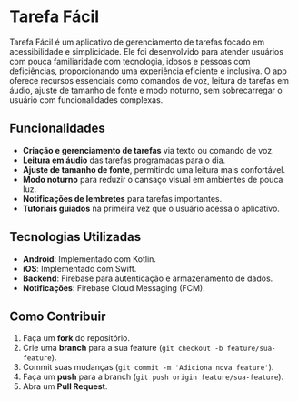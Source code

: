# Tarefa Fácil

Tarefa Fácil é um aplicativo de gerenciamento de tarefas focado em acessibilidade e simplicidade. Ele foi desenvolvido para atender usuários com pouca familiaridade com tecnologia, idosos e pessoas com deficiências, proporcionando uma experiência eficiente e inclusiva. O app oferece recursos essenciais como comandos de voz, leitura de tarefas em áudio, ajuste de tamanho de fonte e modo noturno, sem sobrecarregar o usuário com funcionalidades complexas.

## Funcionalidades

- **Criação e gerenciamento de tarefas** via texto ou comando de voz.
- **Leitura em áudio** das tarefas programadas para o dia.
- **Ajuste de tamanho de fonte**, permitindo uma leitura mais confortável.
- **Modo noturno** para reduzir o cansaço visual em ambientes de pouca luz.
- **Notificações de lembretes** para tarefas importantes.
- **Tutoriais guiados** na primeira vez que o usuário acessa o aplicativo.

## Tecnologias Utilizadas

- **Android**: Implementado com Kotlin.
- **iOS**: Implementado com Swift.
- **Backend**: Firebase para autenticação e armazenamento de dados.
- **Notificações**: Firebase Cloud Messaging (FCM).

## Como Contribuir

1. Faça um **fork** do repositório.
2. Crie uma **branch** para a sua feature (`git checkout -b feature/sua-feature`).
3. Commit suas mudanças (`git commit -m 'Adiciona nova feature'`).
4. Faça um **push** para a branch (`git push origin feature/sua-feature`).
5. Abra um **Pull Request**.
